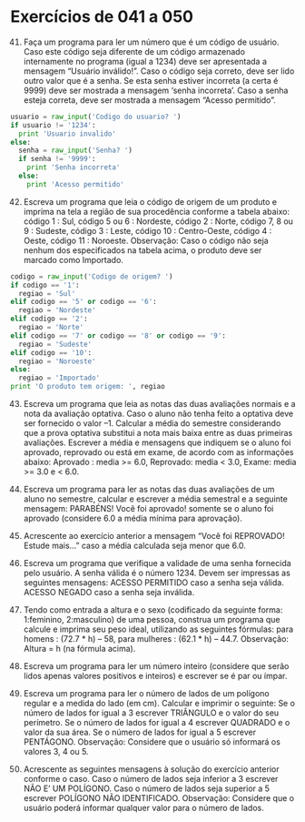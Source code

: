 # Exercícios de 041 a 050

41. Faça um programa para ler um número que é um código de usuário. Caso este código seja diferente de um código armazenado internamente no programa (igual a 1234) deve ser apresentada a mensagem “Usuário inválido!”. Caso o código seja correto, deve ser lido outro valor que é a senha. Se esta senha estiver incorreta (a certa é 9999) deve ser mostrada a mensagem ‘senha incorreta’. Caso a senha esteja correta, deve ser mostrada a mensagem “Acesso permitido”.

```python
usuario = raw_input('Codigo do usuario? ')
if usuario != '1234':
  print 'Usuario invalido'
else:
  senha = raw_input('Senha? ')
  if senha != '9999':
    print 'Senha incorreta'
  else:
    print 'Acesso permitido' 
```

42. Escreva um programa que leia o código de origem de um produto e imprima na tela a região de sua procedência conforme a tabela abaixo: código 1 : Sul, código 5 ou 6 : Nordeste, código 2 : Norte, código 7, 8 ou 9 : Sudeste, código 3 : Leste, código 10 : Centro-Oeste, código 4 : Oeste, código 11 : Noroeste. Observação: Caso o código não seja nenhum dos especificados na tabela acima, o produto deve ser marcado como Importado.

```python
codigo = raw_input('Codigo de origem? ')
if codigo == '1':
  regiao = 'Sul'
elif codigo == '5' or codigo == '6':
  regiao = 'Nordeste'
elif codigo == '2':
  regiao = 'Norte'
elif codigo == '7' or codigo == '8' or codigo == '9':
  regiao = 'Sudeste'
elif codigo == '10':
  regiao = 'Noroeste'
else:
  regiao = 'Importado'
print 'O produto tem origem: ', regiao 
```

43. Escreva um programa que leia as notas das duas avaliações normais e a nota da avaliação optativa. Caso o aluno não tenha feito a optativa deve ser fornecido o valor –1. Calcular a média do semestre considerando que a prova optativa substitui a nota mais baixa entre as duas primeiras avaliações. Escrever a média e mensagens que indiquem se o aluno foi aprovado, reprovado ou está em exame, de acordo com as informações abaixo: Aprovado : media >= 6.0, Reprovado: media < 3.0, Exame: media >= 3.0 e < 6.0. 

44. Escreva um programa para ler as notas das duas avaliações de um aluno no semestre, calcular e escrever a média semestral e a seguinte mensagem: PARABÉNS! Você foi aprovado! somente se o aluno foi aprovado (considere 6.0 a média mínima para aprovação).

45. Acrescente ao exercício anterior a mensagem “Você foi REPROVADO! Estude mais...” caso a média calculada seja menor que 6.0.

46. Escreva um programa que verifique a validade de uma senha fornecida pelo usuário. A senha válida é o número 1234. Devem ser impressas as seguintes mensagens: ACESSO PERMITIDO caso a senha seja válida. ACESSO NEGADO caso a senha seja inválida.

47. Tendo como entrada a altura e o sexo (codificado da seguinte forma: 1:feminino, 2:masculino) de uma pessoa, construa um programa que calcule e imprima seu peso ideal, utilizando as seguintes fórmulas: para homens : (72.7 * h) – 58, para mulheres : (62.1 * h) – 44.7. Observação: Altura = h (na fórmula acima).

48. Escreva um programa para ler um número inteiro (considere que serão lidos apenas valores positivos e inteiros) e escrever se é par ou ímpar.

49. Escreva um programa para ler o número de lados de um polígono regular e a medida do lado (em cm). Calcular e imprimir o seguinte: Se o número de lados for igual a 3 escrever TRIÂNGULO e o valor do seu perímetro. Se o número de lados for igual a 4 escrever QUADRADO e o valor da sua área. Se o número de lados for igual a 5 escrever PENTÁGONO. Observação: Considere que o usuário só informará os valores 3, 4 ou 5. 

50. Acrescente as seguintes mensagens à solução do exercício anterior conforme o caso. Caso o número de lados seja inferior a 3 escrever NÃO E’ UM POLÍGONO. Caso o número de lados seja superior a 5 escrever POLÍGONO NÃO IDENTIFICADO. Observação: Considere que o usuário poderá informar qualquer valor para o número de lados.
